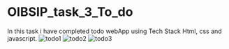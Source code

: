 # OIBSIP_task_3_To_do
 In this task i have completed todo webApp using Tech Stack Html, css and javascript.
 ![todo1](https://user-images.githubusercontent.com/108039887/229710153-71c6f0ac-dcef-4e8d-85d2-ac082b3f1d5e.png)
![todo2](https://user-images.githubusercontent.com/108039887/229710155-c3d20ef8-3fc3-4938-bb6e-a51c299e8a3a.png)
![todo3](https://user-images.githubusercontent.com/108039887/229710177-e39c4c33-1ad8-47d2-bc50-647b935e4c79.png)
